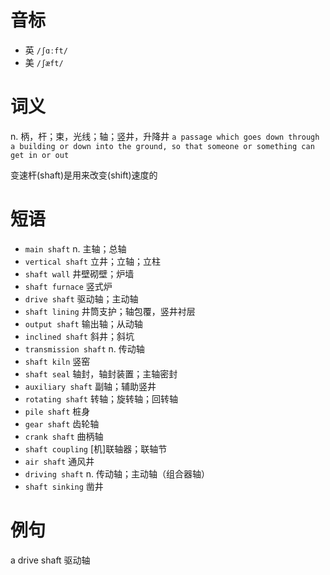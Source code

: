# 音标

- 英 `/ʃɑːft/`
- 美 `/ʃæft/`

# 词义

n. 柄，杆；束，光线；轴；竖井，升降井
`a passage which goes down through a building or down into the ground, so that someone or something can get in or out`



变速杆(shaft)是用来改变(shift)速度的

# 短语

- `main shaft` n. 主轴；总轴
- `vertical shaft` 立井；立轴；立柱
- `shaft wall` 井壁砌壁；炉墙
- `shaft furnace` 竖式炉
- `drive shaft` 驱动轴；主动轴
- `shaft lining` 井筒支护；轴包覆，竖井衬层
- `output shaft` 输出轴；从动轴
- `inclined shaft` 斜井；斜坑
- `transmission shaft` n. 传动轴
- `shaft kiln` 竖窑
- `shaft seal` 轴封，轴封装置；主轴密封
- `auxiliary shaft` 副轴；辅助竖井
- `rotating shaft` 转轴；旋转轴；回转轴
- `pile shaft` 桩身
- `gear shaft` 齿轮轴
- `crank shaft` 曲柄轴
- `shaft coupling` [机]联轴器；联轴节
- `air shaft` 通风井
- `driving shaft` n. 传动轴；主动轴（组合器轴）
- `shaft sinking` 凿井

# 例句

a drive shaft
驱动轴


